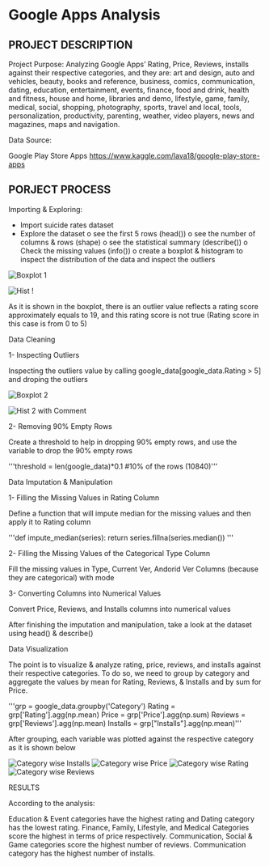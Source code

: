 # Google Apps Analysis


## PROJECT DESCRIPTION 

Project Purpose:
Analyzing Google Apps’ Rating, Price, Reviews, installs against their respective categories, and they are: art and design, auto and vehicles, beauty, books and reference, business, comics, communication, dating, education, entertainment, events, finance, food and drink, health and fitness, house and home, libraries and demo, lifestyle, game, family, medical, social, shopping, photography, sports, travel and local, tools, personalization, productivity, parenting, weather, video players,  news and magazines, maps and navigation.


Data Source:

Google Play Store Apps
https://www.kaggle.com/lava18/google-play-store-apps 





## PORJECT PROCESS

Importing & Exploring:

-	Import suicide rates dataset
-	Explore the dataset
   o	see the first 5 rows (head())
   o	see the number of columns & rows (shape)
   o	see the statistical summary (describe())
   o	Check the missing values (info())
   o	create a boxplot & histogram to inspect the distribution of the data and inspect the outliers 
   
   ![Boxplot 1](https://user-images.githubusercontent.com/71211875/127317739-5845dd5a-4630-45b5-ad2c-dd1753ed993c.GIF)
   
   ![Hist !](https://user-images.githubusercontent.com/71211875/127317770-6677474b-9a7c-4525-b041-420aa0a930b3.GIF)

As it is shown in the boxplot, there is an outlier value reflects a rating score approximately equals to 19, and this rating score is not true (Rating score in this case is from 0 to 5)

                         
                                  
                                   
Data Cleaning 

1-	Inspecting Outliers 

Inspecting the outliers value by calling google_data[google_data.Rating > 5]  and droping the outliers

![Boxplot 2](https://user-images.githubusercontent.com/71211875/127317874-aa509c2d-c68b-4b46-a92f-007d796b94b0.GIF)

![Hist 2 with Comment](https://user-images.githubusercontent.com/71211875/127317889-e4c64082-f989-4e6e-a7da-60e4cf11e099.GIF)


2-	Removing 90% Empty Rows 

Create a threshold to help in dropping 90% empty rows, and use the variable to drop the 90% empty rows 

'''threshold = len(google_data)*0.1 #10% of the rows (10840)'''


Data Imputation & Manipulation 

1-	Filling the Missing Values in Rating Column 

Define a function that will impute median for the missing values and then apply it to Rating column 

'''def impute_median(series):
    return series.fillna(series.median()) '''
    
    
2-	Filling the Missing Values of the Categorical Type Column

Fill the missing values in Type, Current Ver, Andorid Ver Columns (because they are categorical) with mode


3-	Converting Columns into Numerical Values

Convert Price, Reviews, and Installs columns into numerical values 

After finishing the imputation and manipulation, take a look at the dataset using head() & describe()





Data Visualization 

The point is to visualize & analyze rating, price, reviews, and installs against their respective categories. To do so, we need to group by category and aggregate the values by mean for Rating, Reviews, & Installs and by sum for Price.


'''grp = google_data.groupby('Category')
Rating = grp['Rating'].agg(np.mean)
Price = grp['Price'].agg(np.sum)
Reviews = grp['Reviews'].agg(np.mean)
Installs = grp["Installs"].agg(np.mean)'''

After grouping, each variable was plotted against the respective category as it is shown below

![Category wise Installs](https://user-images.githubusercontent.com/71211875/127318132-9cd616c2-f3ea-4f53-9cd1-f80128d3e083.GIF)
![Category wise Price](https://user-images.githubusercontent.com/71211875/127318135-593c5255-0a9b-4b91-8ef7-cca7a6e5b217.GIF)
![Category wise Rating](https://user-images.githubusercontent.com/71211875/127318137-28f0aee6-14bd-4a44-9bad-6aec4ca81a65.GIF)
![Category wise Reviews](https://user-images.githubusercontent.com/71211875/127318138-77869ba9-2e45-4d24-9c2a-95c275af0e53.GIF)

RESULTS

According to the analysis: 

Education & Event categories have the highest rating and Dating category has the lowest rating.
Finance, Family, Lifestyle, and Medical Categories score the highest in terms of price respectively.
Communication, Social & Game categories score the highest number of reviews.
Communication category has the highest number of installs.



